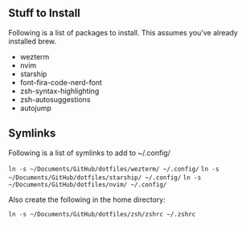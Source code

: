 ## Stuff to Install
Following is a list of packages to install. This assumes you’ve already installed brew.

- wezterm
- nvim
- starship
- font-fira-code-nerd-font
- zsh-syntax-highlighting
- zsh-autosuggestions
- autojump

## Symlinks
Following is a list of symlinks to add to ~/.config/

`ln -s ~/Documents/GitHub/dotfiles/wezterm/ ~/.config/`
`ln -s ~/Documents/GitHub/dotfiles/starship/ ~/.config/`
`ln -s ~/Documents/GitHub/dotfiles/nvim/ ~/.config/`

Also create the following in the home directory:

`ln -s ~/Documents/GitHub/dotfiles/zsh/zshrc ~/.zshrc`

